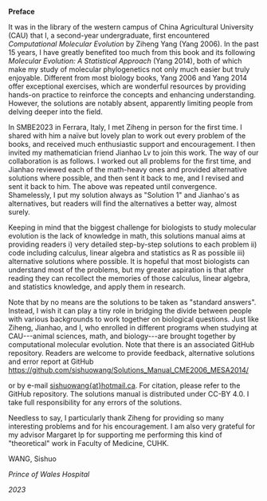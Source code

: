 **Preface**

It was in the library of the western campus of China Agricultural
University (CAU) that I, a second-year undergraduate, first encountered
*Computational Molecular Evolution* by Ziheng Yang (Yang 2006). In the
past 15 years, I have greatly benefited too much from this book and its
following *Molecular Evolution: A Statistical Approach* (Yang 2014),
both of which make my study of molecular phylogenetics not only much
easier but truly enjoyable. Different from most biology books, Yang 2006
and Yang 2014 offer exceptional exercises, which are wonderful resources
by providing hands-on practice to reinforce the concepts and enhancing
understanding. However, the solutions are notably absent, apparently
limiting people from delving deeper into the field.

In SMBE2023 in Ferrara, Italy, I met Ziheng in person for the first
time. I shared with him a naïve but lovely plan to work out every
problem of the books, and received much enthusiastic support and
encouragement. I then invited my mathematician friend Jianhao Lv to join
this work. The way of our collaboration is as follows. I worked out all
problems for the first time, and Jianhao reviewed each of the math-heavy
ones and provided alternative solutions where possible, and then sent it
back to me, and I revised and sent it back to him. The above was
repeated until convergence. Shamelessly, I put my solution always as
"Solution 1" and Jianhao's as alternatives, but readers will find the
alternatives a better way, almost surely.

Keeping in mind that the biggest challenge for biologists to study
molecular evolution is the lack of knowledge in math, this solutions
manual aims at providing readers i) very detailed step-by-step solutions
to each problem ii) code including calculus, linear algebra and
statistics as R as possible iii) alternative solutions where possible.
It is hopeful that most biologists can understand most of the problems,
but my greater aspiration is that after reading they can recollect the
memories of those calculus, linear algebra, and statistics knowledge,
and apply them in research.

Note that by no means are the solutions to be taken as "standard
answers". Instead, I wish it can play a tiny role in bridging the divide
between people with various backgrounds to work together on biological
questions. Just like Ziheng, Jianhao, and I, who enrolled in different
programs when studying at CAU---animal sciences, math, and biology---are
brought together by computational molecular evolution. Note that there
is an associated GitHub repository. Readers are welcome to provide
feedback, alternative solutions and error report at GitHub
<https://github.com/sishuowang/Solutions_Manual_CME2006_MESA2014/>

or by e-mail [sishuowang{at}hotmail.ca](mailto:sishuowang@hotmail.ca).
For citation, please refer to the GitHub repository. The solutions
manual is distributed under CC-BY 4.0. I take full responsibility for
any errors of the solutions.

Needless to say, I particularly thank Ziheng for providing so many
interesting problems and for his encouragement. I am also very grateful
for my advisor Margaret Ip for supporting me performing this kind of
"theoretical" work in Faculty of Medicine, CUHK.


WANG, Sishuo

*Prince of Wales Hospital*

*2023*
